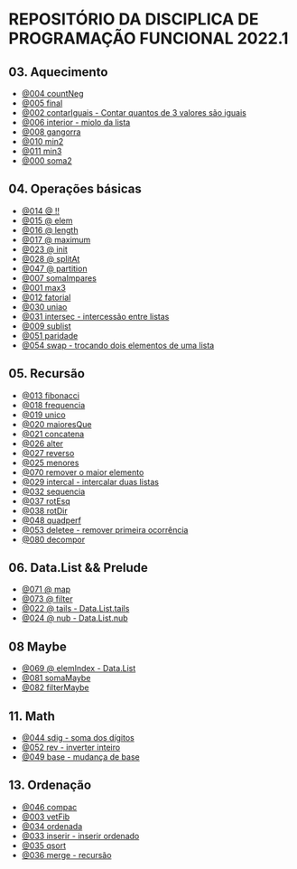 <!-- # Repositório da disciplina de Programação Funcional

| [Aquecimento](https://github.com/carlosamuel8/PROGRAMACAOFUNCIONAL/tree/master/AQUECIMENTO) |
| -- | 

|[Distance](https://github.com/carlosamuel8/PROGRAMACAOFUNCIONAL/tree/master/DISTANCE)|
| -- | 

|[Operações básicas](https://github.com/carlosamuel8/PROGRAMACAOFUNCIONAL/tree/master/OPERAÇÕES_BÁSICAS)|
| -- | 

|[Recursão](https://github.com/carlosamuel8/PROGRAMACAOFUNCIONAL/tree/master/RECURSAO) |
| -- |  -->



# REPOSITÓRIO DA DISCIPLICA DE PROGRAMAÇÃO FUNCIONAL 2022.1

## 03. Aquecimento
- [@004 countNeg](https://github.com/carlosamuel8/PROGRAMACAOFUNCIONAL/blob/master/AQUECIMENTO/countNeg.hs) 
- [@005 final](https://github.com/carlosamuel8/PROGRAMACAOFUNCIONAL/blob/master/AQUECIMENTO/final.hs) 
- [@002 contarIguais - Contar quantos de 3 valores são iguais ](https://github.com/carlosamuel8/PROGRAMACAOFUNCIONAL/blob/master/AQUECIMENTO/contarIguais.hs) 
- [@006 interior - miolo da lista](base/006/Readme.md) 
- [@008 gangorra](https://github.com/carlosamuel8/PROGRAMACAOFUNCIONAL/blob/master/AQUECIMENTO/interior.hs) 
- [@010 min2](https://github.com/carlosamuel8/PROGRAMACAOFUNCIONAL/blob/master/AQUECIMENTO/min2.hs) 
- [@011 min3](https://github.com/carlosamuel8/PROGRAMACAOFUNCIONAL/blob/master/AQUECIMENTO/min3.hs) 
- [@000 soma2](https://github.com/carlosamuel8/PROGRAMACAOFUNCIONAL/blob/master/AQUECIMENTO/soma.hs) 

## 04. Operações básicas
- [@014 @ !!](https://github.com/carlosamuel8/PROGRAMACAOFUNCIONAL/blob/master/OPERAÇÕES_BÁSICAS/!!.HS) 
- [@015 @ elem](https://github.com/carlosamuel8/PROGRAMACAOFUNCIONAL/blob/master/OPERAÇÕES_BÁSICAS/elem.hs) 
- [@016 @ length](https://github.com/carlosamuel8/PROGRAMACAOFUNCIONAL/blob/master/OPERAÇÕES_BÁSICAS/length.hs) 
- [@017 @ maximum](https://github.com/carlosamuel8/PROGRAMACAOFUNCIONAL/blob/master/OPERAÇÕES_BÁSICAS/maximum.hs) 
- [@023 @ init](base/023/Readme.md) 
- [@028 @ splitAt](https://github.com/carlosamuel8/PROGRAMACAOFUNCIONAL/blob/master/OPERAÇÕES_BÁSICAS/splitAt.hs) 
- [@047 @ partition](https://github.com/carlosamuel8/PROGRAMACAOFUNCIONAL/blob/master/OPERAÇÕES_BÁSICAS/partition.hs) 
- [@007 somaImpares](https://github.com/carlosamuel8/PROGRAMACAOFUNCIONAL/blob/master/OPERAÇÕES_BÁSICAS/somaImpares.hs) 
- [@001 max3](https://github.com/carlosamuel8/PROGRAMACAOFUNCIONAL/blob/master/OPERAÇÕES_BÁSICAS/max3.hs) 
- [@012 fatorial](https://github.com/carlosamuel8/PROGRAMACAOFUNCIONAL/blob/master/OPERAÇÕES_BÁSICAS/fatorial.hs) 
- [@030 uniao](https://github.com/carlosamuel8/PROGRAMACAOFUNCIONAL/blob/master/OPERAÇÕES_BÁSICAS/uniao.hs) 
- [@031 intersec - intercessão entre listas](https://github.com/carlosamuel8/PROGRAMACAOFUNCIONAL/blob/master/OPERAÇÕES_BÁSICAS/intersec.hs) 
- [@009 sublist](https://github.com/carlosamuel8/PROGRAMACAOFUNCIONAL/blob/master/OPERAÇÕES_BÁSICAS/sublist.hs) 
- [@051 paridade](https://github.com/carlosamuel8/PROGRAMACAOFUNCIONAL/blob/master/OPERAÇÕES_BÁSICAS/paridade.hs) 
- [@054 swap - trocando dois elementos de uma lista](https://github.com/carlosamuel8/PROGRAMACAOFUNCIONAL/blob/master/OPERAÇÕES_BÁSICAS/swap.hs) 



## 05. Recursão
- [@013 fibonacci](https://github.com/carlosamuel8/PROGRAMACAOFUNCIONAL/blob/master/05-RECURSAO/fibonacci.hs) 
- [@018 frequencia](https://github.com/carlosamuel8/PROGRAMACAOFUNCIONAL/blob/master/05-RECURSAO/frequencia.hs) 
- [@019 unico](https://github.com/carlosamuel8/PROGRAMACAOFUNCIONAL/blob/master/05-RECURSAO/unico.hs) 
- [@020 maioresQue](https://github.com/carlosamuel8/PROGRAMACAOFUNCIONAL/blob/master/05-RECURSAO/maioresque.hs) 
- [@021 concatena](https://github.com/carlosamuel8/PROGRAMACAOFUNCIONAL/blob/master/05-RECURSAO/concatena.hs) 
- [@026 alter](https://github.com/carlosamuel8/PROGRAMACAOFUNCIONAL/blob/master/05-RECURSAO/alter.hs) 
- [@027 reverso](https://github.com/carlosamuel8/PROGRAMACAOFUNCIONAL/blob/master/05-RECURSAO/reverso.hs) 
- [@025 menores](https://github.com/carlosamuel8/PROGRAMACAOFUNCIONAL/blob/master/05-RECURSAO/menores.hs) 
- [@070 remover o maior elemento](https://github.com/carlosamuel8/PROGRAMACAOFUNCIONAL/blob/master/05-RECURSAO/removermaior.hs) 
- [@029 intercal - intercalar duas listas](https://github.com/carlosamuel8/PROGRAMACAOFUNCIONAL/blob/master/05-RECURSAO/intercala.hs) 
- [@032 sequencia](https://github.com/carlosamuel8/PROGRAMACAOFUNCIONAL/blob/master/05-RECURSAO/sequencia.hs) 
- [@037 rotEsq](https://github.com/carlosamuel8/PROGRAMACAOFUNCIONAL/blob/master/05-RECURSAO/rotEsq.hs) 
- [@038 rotDir](https://github.com/carlosamuel8/PROGRAMACAOFUNCIONAL/blob/master/05-RECURSAO/rotDir.hs) 
- [@048 quadperf](https://github.com/carlosamuel8/PROGRAMACAOFUNCIONAL/blob/master/05-RECURSAO/quadradoperfeito.hs) 
- [@053 deletee - remover primeira ocorrência](https://github.com/carlosamuel8/PROGRAMACAOFUNCIONAL/blob/master/05-RECURSAO/delete.hs) 
- [@080 decompor](https://github.com/carlosamuel8/PROGRAMACAOFUNCIONAL/blob/master/05-RECURSAO/decompor.hs) 
 
 ## 06. Data.List && Prelude 
- [@071 @ map](https://github.com/carlosamuel8/PROGRAMACAOFUNCIONAL/blob/master/06-DATALIST/map.hs) 
- [@073 @ filter](https://github.com/carlosamuel8/PROGRAMACAOFUNCIONAL/blob/master/06-DATALIST/filter.hs) 
- [@022 @ tails - Data.List.tails](https://github.com/carlosamuel8/PROGRAMACAOFUNCIONAL/blob/master/06-DATALIST/tails.hs) 
- [@024 @ nub - Data.List.nub](https://github.com/carlosamuel8/PROGRAMACAOFUNCIONAL/blob/master/06-DATALIST/nub.hs) 

<!-- ## 07. Zip e Fold
- [@064 produtoEscalar - utilizando a função zip](base/064/Readme.md) 
- [@065 indices - busca posições do elemento](base/065/Readme.md) 
- [@067 @ concatMap - Data.List.concatMap](base/067/Readme.md) 
- [@043 ehPrimo](base/043/Readme.md) 
- [@077 vigenere](base/077/Readme.md) 
- [@049 base - mudança de base](base/049/Readme.md) 
- [@083 fraction reduce](base/083/Readme.md)  -->

## 08 Maybe

- [@069 @ elemIndex - Data.List](https://github.com/carlosamuel8/PROGRAMACAOFUNCIONAL/blob/master/08-MAYBE/elemindex.hs) 
- [@081 somaMaybe](https://github.com/carlosamuel8/PROGRAMACAOFUNCIONAL/blob/master/08-MAYBE/soma.hs) 
- [@082 filterMaybe](https://github.com/carlosamuel8/PROGRAMACAOFUNCIONAL/blob/master/08-MAYBE/filtermaybe.hs) 
<!-- 
## 10. Strings
- [@503 Métodos de string](base/503/Readme.md) 
- [@039 upper](base/039/Readme.md) 
- [@040 titulo](base/040/Readme.md) 
- [@041 selec - apenas as chaves selecionadas](base/041/Readme.md) 
- [@042 isPalind - verificar palíndromo](base/042/Readme.md)  -->

## 11. Math
- [@044 sdig - soma dos dígitos](https://github.com/carlosamuel8/PROGRAMACAOFUNCIONAL/blob/master/11-MATH/somadig.hs) 
- [@052 rev - inverter inteiro](https://github.com/carlosamuel8/PROGRAMACAOFUNCIONAL/blob/master/11-MATH/inverter.hs) 
- [@049 base - mudança de base](https://github.com/carlosamuel8/PROGRAMACAOFUNCIONAL/blob/master/11-MATH/mudancadebase2.hs) 
<!-- 
## 12. Infinite 
- [@502 Listas Infinitas](base/502/Readme.md) 
- [@072 @ repeat ](base/072/Readme.md) 
- [@074 @ replicate](base/074/Readme.md) 
- [@076 geradores](base/076/Readme.md) 
- [@075 expoentes - Contar quantas vezes um número divide o outro](base/075/Readme.md) 
- [@058 factors - fatores de um número](base/058/Readme.md) 
- [@080 decompor](base/080/Readme.md) 
- [@049 base - mudança de base](base/049/Readme.md)  -->

## 13. Ordenação
- [@046 compac](https://github.com/carlosamuel8/PROGRAMACAOFUNCIONAL/blob/master/13-ORDENACAO/compac.hs) 
- [@003 vetFib](https://github.com/carlosamuel8/PROGRAMACAOFUNCIONAL/blob/master/13-ORDENACAO/vetFib.hs) 
- [@034 ordenada](https://github.com/carlosamuel8/PROGRAMACAOFUNCIONAL/blob/master/13-ORDENACAO/ordenada.hs) 
- [@033 inserir - inserir ordenado](https://github.com/carlosamuel8/PROGRAMACAOFUNCIONAL/blob/master/13-ORDENACAO/inserir.hs) 
- [@035 qsort](https://github.com/carlosamuel8/PROGRAMACAOFUNCIONAL/blob/master/13-ORDENACAO/qsort.hs) 
- [@036 merge - recursão](https://github.com/carlosamuel8/PROGRAMACAOFUNCIONAL/blob/master/13-ORDENACAO/merge.hs) 
<!-- 
## 14. Novas

- [@507 Carro em Haskell](base/507/Readme.md) 
- [@078 Armário -  Either, Map](base/078/Readme.md) 
- [@508 Árvores](base/508/Readme.md)  -->